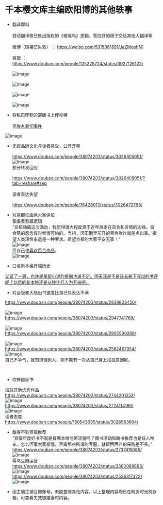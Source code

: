 千本樱文库主编欧阳博的其他轶事
===


* 翻译爆料  <br>  
鼓动翻译做已售出版权的《玻璃鸟》民翻、答应好的稿子交给其他人翻译等  <br>  
微博（链接已失效） ： https://weibo.com/5315361691/JaZMoohN1  <br>  
豆瓣 ： https://www.douban.com/people/125228724/status/3027126123/  <br>  
![image](https://img3.doubanio.com/view/status/l/public/87b8e7e11675c5d.webp)  <br>  
![image](https://img9.doubanio.com/view/status/l/public/a48ec8fe184def6.webp)  <br>  
![image](https://img3.doubanio.com/view/status/l/public/fb6f9733c5eba82.webp)  <br>  
![image](https://img9.doubanio.com/view/status/l/public/733eb7523f30085.webp)  <br>  

* 将私自印制的盗版书上传推特<br>  
见[弹丸雾切事件](https://github.com/qbywksb/qianbenyingwenku/blob/master/content07.md "没过河，先拆桥")  <br>  

![image](https://img3.doubanio.com/view/thing_review/l/public/4822903.webp)  <br>  

* 无视品牌文化与读者感受，公开开嘲 <br>  
https://www.douban.com/people/38074203/status/3026405051/ <br> 
![image](https://simg.doubanio.com/view/photo/l/JFZZuf_ga_CxEJF58uOMjw/125228724/x2726630494.jpg) <br> 
部分转发回应 <br>  
https://www.douban.com/people/38074203/status/3026405051/?tab=reshare#sep <br>  
读者表达失望  <br>  
https://www.douban.com/people/76428013/status/3026472765/ <br>  

* 对京都动画纵火案评论<br> 
[受害者有错逻辑](https://www.douban.com/people/38074203/status/2561490180/)<br> 
“京都动画这次浩劫，我觉得很大程度源于近年游走在百合和言情的边缘。百合萌的怨念有时候很可怕的。当初，冈田磨里花开的百合欺诈就差点出事。指望人类理性永远是一种奢求。希望京都的大家平安无事！”<br> 
![image](https://simg.doubanio.com/view/photo/l/nALC_LS7bkzuv43m_IyFxA/125228724/x2726636303.jpg) <br> 
但自己也[喜欢百合作品](https://www.douban.com/people/38074203/status/2694839208/)。<br> 
![image](https://simg.doubanio.com/view/photo/l/LBKpd70_Ht_QlU8_20sLfg/125228724/x2726638496.jpg) <br> 

* 口鉴新本格开端历史<br>  

[又读了一遍，也许是某部小说的提纲也说不定。明天我是不是该去删下写过的书评呢？以后的新本格还是从绫辻行人为开端吧。](https://www.douban.com/people/38074203/status/2985749766/)<br>  

* 对台版和大陆出书速度比自己快表达不满<br>  

https://www.douban.com/people/38074203/status/2838823450/<br>  
![image](https://simg.doubanio.com/view/photo/l/XEFkSQkCqWeStZS6pS6aiA/125228724/x2726642711.jpg) <br> 
https://www.douban.com/people/38074203/status/2947741769/<br>  
![image](https://simg.doubanio.com/view/photo/l/2rd-DLRk7EbeeDAxBdIe1A/125228724/x2726642703.jpg) <br> 
https://www.douban.com/people/38074203/status/2905590268/<br>  
![image](https://simg.doubanio.com/view/photo/l/9s2QO06prrpZ9gOn1vk_fw/125228724/x2726642697.jpg) <br> 
https://www.douban.com/people/38074203/status/2562467354/<br> 
![image](https://simg.doubanio.com/view/photo/l/NIF6dMobyf5x1MzTpd1rSQ/125228724/x2726642687.jpg) <br> 
自己不争气，就知道怪别人，能不能有一次从自己身上找找原因呢。<br>  

<br>  

* 吹捧自家书<br> 

拉踩其他优秀作品<br> 
https://www.douban.com/people/38074203/status/2744201352/<br> 
![image](https://simg.doubanio.com/view/photo/l/U1iHu0wou4jfi40r8chAZQ/125228724/x2726648388.jpg) <br> 
https://www.douban.com/people/38074203/status/2724114189/<br> 
![image](https://simg.doubanio.com/view/photo/l/uGZmIsD2qGnZJSTHFYmudA/125228724/x2726648379.jpg) <br> 
读者态度<br> 
https://www.douban.com/people/150543635/status/3026563604/<br> 

* 酸得不到豆瓣推荐<br> 
“豆瓣年度好书不就是看哪本给他带流量吗？赠书活动和新书推荐也是任人唯亲。怎么回事大家都懂。豆瓣那些所谓的客服，就跟西西弗的采购差不多。”<br> 
https://www.douban.com/people/38074203/status/2737415085/<br> 
![image](https://simg.doubanio.com/view/photo/l/HGfFUeawsORU_lGv6nFm0w/125228724/x2726652530.jpg) <br> 
辱骂豆瓣运营<br> 
https://www.douban.com/people/38074203/status/2580089896/<br> 
![image](https://simg.doubanio.com/view/photo/l/np8gyXer8hsh34k6CQvN1Q/125228724/x2726652517.jpg) <br> 
https://www.douban.com/people/38074203/status/2526317322/<br> 
![image](https://simg.doubanio.com/view/photo/l/9JtF0xsk0JGKgFxdKNepWQ/125228724/x2726652511.jpg) <br> 



* 因主编注销豆瓣账号，未能整理其他内容，以上整理内容均已在网页时光机存档，可查看失效链接当时内容。<br>  
